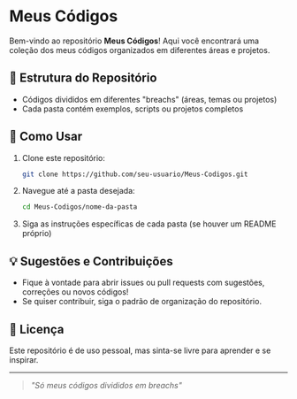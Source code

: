 # Meus Códigos

Bem-vindo ao repositório **Meus Códigos**! Aqui você encontrará uma coleção dos meus códigos organizados em diferentes áreas e projetos.

## 📂 Estrutura do Repositório
- Códigos divididos em diferentes "breachs" (áreas, temas ou projetos)
- Cada pasta contém exemplos, scripts ou projetos completos

## 🚀 Como Usar
1. Clone este repositório:
   ```bash
   git clone https://github.com/seu-usuario/Meus-Codigos.git
   ```
2. Navegue até a pasta desejada:
   ```bash
   cd Meus-Codigos/nome-da-pasta
   ```
3. Siga as instruções específicas de cada pasta (se houver um README próprio)

## 💡 Sugestões e Contribuições
- Fique à vontade para abrir issues ou pull requests com sugestões, correções ou novos códigos!
- Se quiser contribuir, siga o padrão de organização do repositório.

## 📄 Licença
Este repositório é de uso pessoal, mas sinta-se livre para aprender e se inspirar.

---

> _"Só meus códigos divididos em breachs"_
